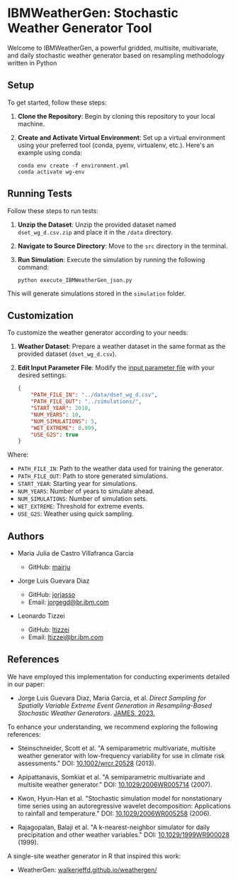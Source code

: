 # IBMWeatherGen: Stochastic Weather Generator Tool

Welcome to IBMWeatherGen, a powerful gridded, multisite, multivariate, and daily stochastic weather generator based on resampling methodology written in Python

## Setup

To get started, follow these steps:

1. **Clone the Repository**: Begin by cloning this repository to your local machine.
   
2. **Create and Activate Virtual Environment**: Set up a virtual environment using your preferred tool (conda, pyenv, virtualenv, etc.). Here's an example using conda:
   
    ```
    conda env create -f environment.yml
    conda activate wg-env
    ```


## Running Tests

Follow these steps to run tests:

1. **Unzip the Dataset**: Unzip the provided dataset named `dset_wg_d.csv.zip` and place it in the `/data` directory.

2. **Navigate to Source Directory**: Move to the `src` directory in the terminal.

3. **Run Simulation**: Execute the simulation by running the following command:
   
    ```
    python execute_IBMWeatherGen_json.py
    ```

This will generate simulations stored in the `simulation` folder.

## Customization

To customize the weather generator according to your needs:

1. **Weather Dataset**: Prepare a weather dataset in the same format as the provided dataset (`dset_wg_d.csv`).

2. **Edit Input Parameter File**: Modify the [input parameter file](./src/ibmwg-input.json) with your desired settings:

   ```json
   {
       "PATH_FILE_IN": "../data/dset_wg_d.csv",
       "PATH_FILE_OUT": "../simulations/",
       "START_YEAR": 2010,
       "NUM_YEARS": 10,
       "NUM_SIMULATIONS": 5,
       "WET_EXTREME": 0.999,
       "USE_G2S": true
   }

Where:

- `PATH_FILE_IN`: Path to the weather data used for training the generator.
- `PATH_FILE_OUT`: Path to store generated simulations.
- `START_YEAR`: Starting year for simulations.
- `NUM_YEARS`: Number of years to simulate ahead.
- `NUM_SIMULATIONS`: Number of simulation sets.
- `WET_EXTREME`: Threshold for extreme events.
- `USE_G2S`: Weather using quick sampling.

## Authors

- Maria Julia de Castro Villafranca Garcia
   - GitHub: [mairju](https://github.com/mairju)
     
- Jorge Luis Guevara Diaz
  - GitHub: [jorjasso](https://github.com/jorjasso)
  - Email: jorgegd@br.ibm.com

- Leonardo Tizzei
  - GitHub: [ltizzei](https://github.com/ltizzei)
  - Email: ltizzei@br.ibm.com

## References

We have employed this implementation for conducting experiments detailed in our paper:

- Jorge Luis Guevara Diaz, Maria Garcia, et al. *Direct Sampling for Spatially Variable Extreme Event Generation in Resampling-Based Stochastic Weather Generators*. [JAMES, 2023.](https://agupubs.onlinelibrary.wiley.com/doi/full/10.1029/2022MS003542)
  
To enhance your understanding, we recommend exploring the following references:

- Steinschneider, Scott et al. "A semiparametric multivariate, multisite weather generator with low-frequency variability for use in climate risk assessments." DOI: [10.1002/wrcr.20528](https://doi.org/10.1002/wrcr.20528) (2013).

- Apipattanavis, Somkiat et al. "A semiparametric multivariate and multisite weather generator." DOI: [10.1029/2006WR005714](https://doi.org/10.1029/2006WR005714) (2007).

- Kwon, Hyun-Han et al. "Stochastic simulation model for nonstationary time series using an autoregressive wavelet decomposition: Applications to rainfall and temperature." DOI: [10.1029/2006WR005258](https://doi.org/10.1029/2006WR005258) (2006).

- Rajagopalan, Balaji et al. "A k-nearest-neighbor simulator for daily precipitation and other weather variables." DOI: [10.1029/1999WR900028](https://doi.org/10.1029/1999WR900028) (1999).

A single-site weather generator in R that inspired this work:
- WeatherGen: [walkerjeffd.github.io/weathergen/](https://walkerjeffd.github.io/weathergen/)
